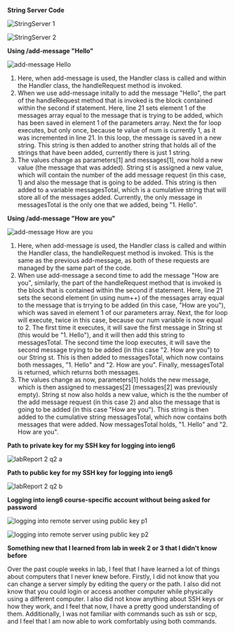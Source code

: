 **String Server Code**

![StringServer 1](https://github.com/EmilyGorial1/cse15l-lab-reports/assets/146862114/98433674-6417-4b2e-aa68-1999b798d211)

![StringServer 2](https://github.com/EmilyGorial1/cse15l-lab-reports/assets/146862114/27fdc254-934f-4ece-a305-05a58365cf01)


**Using /add-message "Hello"**

![add-message Hello](https://github.com/EmilyGorial1/cse15l-lab-reports/assets/146862114/606ea0e6-0eca-4355-99d5-7480b3f0feb0)

1) Here, when add-message is used, the Handler class is called and within the Handler class, the handleRequest method is invoked.
2) When we use add-message initally to add the message "Hello", the part of the handleRequest method that is invoked is the block contained within the second if statement. Here, line 21 sets element 1 of the messages array equal to the message that is trying to be added, which has been saved in element 1 of the parameters array. Next the for loop executes, but only once, because te value of num is currently 1, as it was incremented in line 21. In this loop, the message is saved in a new string. This string is then added to another string that holds all of the strings that have been added, currently there is just 1 string.
3) The values change as parameters[1] and messages[1], now hold a new value (the message that was added). String st is assigned a new value, which will contain the number of the add message request (in this case, 1) and also the message that is going to be added. This string is then added to a variable messagesTotal, which is a cumulative string that will store all of the messages added. Currently, the only message in messagesTotal is the only one that we added, being "1. Hello".

**Using /add-message "How are you"**

![add-message How are you](https://github.com/EmilyGorial1/cse15l-lab-reports/assets/146862114/588cc45d-f357-45cd-a50d-41656f902981)

1) Here, when add-message is used, the Handler class is called and within the Handler class, the handleRequest method is invoked. This is the same as the previous add-message, as both of these requests are managed by the same part of the code.
2) When use add-message a second time to add the message "How are you", similarly, the part of the handleRequest method that is invoked is the block that is contained within the second if statement. Here, line 21 sets the second element (in using num++) of the messages array equal to the message that is trrying to be added (in this case, "How are you"), which was saved in element 1 of our parameters array. Next, the for loop will execute, twice in this case, because our num variable is now equal to 2. The first time it executes, it will save the first message in String st (this would be "1. Hello"), and it will then add this string to messagesTotal. The second time the loop executes, it will save the second message trying to be added (in this case "2. How are you") to our String st. This is then added to messagesTotal, which now contains both messages, "1. Hello" and "2. How are you". Finally, messagesTotal is returned, which returns both messages.
3) The values change as now, parameters[1] holds the new message, which is then assigned to messages[2] (messages[2] was previously empty). String st now also holds a new value, which is the the number of the add message request (in this case 2) and also the message that is going to be added (in this case "How are you"). This string is then added to the cumulative string messagesTotal, which now contains both messages that were added. Now messagesTotal holds, "1. Hello" and "2. How are you".

**Path to private key for my SSH key for logging into ieng6**

![labReport 2 q2 a](https://github.com/EmilyGorial1/cse15l-lab-reports/assets/146862114/5c32ea56-9414-4b4f-9c3a-71a1d8a0557b)

**Path to public key for my SSH key for logging into ieng6**

![labReport 2 q2 b](https://github.com/EmilyGorial1/cse15l-lab-reports/assets/146862114/3e3eaae1-0f3c-4321-811a-800aae8e3fdb)

**Logging into ieng6 course-specific account without being asked for password**

![logging into remote server using public key p1](https://github.com/EmilyGorial1/cse15l-lab-reports/assets/146862114/026f968a-1629-4da3-9ca9-49a3f9f47ef9)

![logging into remote server using public key p2](https://github.com/EmilyGorial1/cse15l-lab-reports/assets/146862114/d5563f7c-9748-4a9a-923f-e2c1a039d7fb)

**Something new that I learned from lab in week 2 or 3 that I didn't know before**

Over the past couple weeks in lab, I feel that I have learned a lot of things about computers that I never knew before. Firstly, I did not know that you can change a server simply by editing the query or the path. I also did not know that you could login or access another computer while physically using a different computer. I also did not know anything about SSH keys or how they work, and I feel that now, I have a pretty good understanding of them. Additionally, I was not familiar with commands such as ssh or scp, and I feel that I am now able to work comfortably using both commands.


